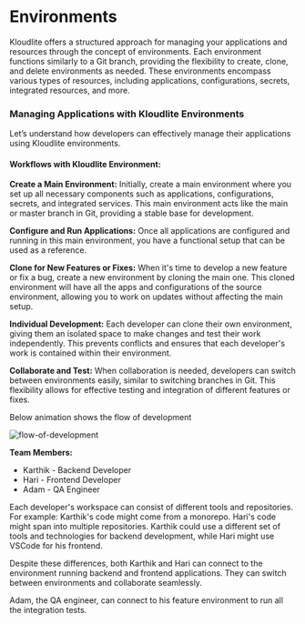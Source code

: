 # Environments

Kloudlite offers a structured approach for managing your applications and resources through the concept of environments. Each environment functions similarly to a Git branch, providing the flexibility to create, clone, and delete environments as needed. These environments encompass various types of resources, including applications, configurations, secrets, integrated resources, and more.

### Managing Applications with Kloudlite Environments

Let’s understand how developers can effectively manage their applications using Kloudlite environments.

#### Workflows with Kloudlite Environment:
**Create a Main Environment:**
Initially, create a main environment where you set up all necessary components such as applications, configurations, secrets, and integrated services. This main environment acts like the main or master branch in Git, providing a stable base for development.

**Configure and Run Applications:**
Once all applications are configured and running in this main environment, you have a functional setup that can be used as a reference.

**Clone for New Features or Fixes:**
When it's time to develop a new feature or fix a bug, create a new environment by cloning the main one. This cloned environment will have all the apps and configurations of the source environment, allowing you to work on updates without affecting the main setup.

**Individual Development:**
Each developer can clone their own environment, giving them an isolated space to make changes and test their work independently. This prevents conflicts and ensures that each developer's work is contained within their environment.

**Collaborate and Test:**
When collaboration is needed, developers can switch between environments easily, similar to switching branches in Git. This flexibility allows for effective testing and integration of different features or fixes.


Below animation shows the flow of development

![flow-of-development](/docs/core-components/flow-of-development.gif)

**Team Members:**
- Karthik - Backend Developer
- Hari - Frontend Developer
- Adam - QA Engineer

Each developer's workspace can consist of different tools and repositories. 
For example: Karthik's code might come from a monorepo. Hari's code might span into multiple repositories. Karthik could 
use a different set of tools and technologies for backend development, while Hari might use VSCode for his frontend.

Despite these differences, both Karthik and Hari can connect to the environment running backend and frontend applications. 
They can switch between environments and collaborate seamlessly.

Adam, the QA engineer, can connect to his feature environment to run all the integration tests.
			
